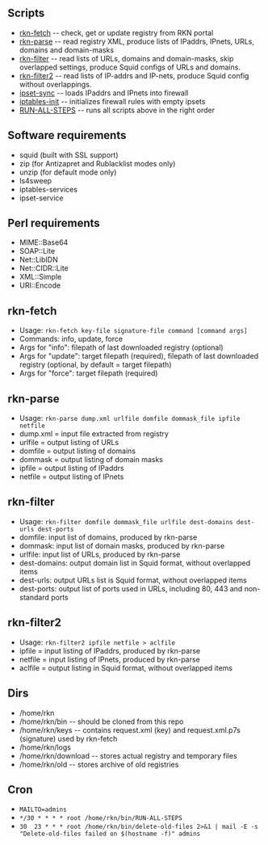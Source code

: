## Scripts

* [rkn-fetch](rkn-fetch) -- check, get or update registry from RKN portal
* [rkn-parse](rkn-parse) -- read registry XML, produce lists of IPaddrs, IPnets, URLs, domains and domain-masks
* [rkn-filter](rkn-filter) -- read lists of URLs, domains and domain-masks, skip overlapped settings, produce Squid configs of URLs and domains.
* [rkn-filter2](rkn-filter2) -- read lists of IP-addrs and IP-nets, produce Squid config without overlappings.
* [ipset-sync](ipset-sync) -- loads IPaddrs and IPnets into firewall
* [iptables-init](iptables-init) -- initializes firewall rules with empty ipsets
* [RUN-ALL-STEPS](RUN-ALL-STEPS) -- runs all scripts above in the right order

## Software requirements

* squid (built with SSL support)
* zip (for Antizapret and Rublacklist modes only)
* unzip (for default mode only)
* ls4sweep
* iptables-services
* ipset-service

## Perl requirements

* MIME::Base64
* SOAP::Lite
* Net::LibIDN
* Net::CIDR::Lite
* XML::Simple
* URI::Encode

## rkn-fetch

* Usage: `rkn-fetch key-file signature-file command [command args]`
* Commands: info, update, force
* Args for "info": filepath of last downloaded registry (optional)
* Args for "update": target filepath (required), filepath of last downloaded registry (optional, by default = target filepath)
* Args for "force": target filepath (required)

## rkn-parse

* Usage: `rkn-parse dump.xml urlfile domfile dommask_file ipfile netfile`
* dump.xml = input file extracted from registry
* urlfile = output listing of URLs
* domfile = output listing of domains
* dommask = output listing of domain masks
* ipfile = output listing of IPaddrs
* netfile = output listing of IPnets

## rkn-filter

* Usage: `rkn-filter domfile dommask_file urlfile dest-domains dest-urls dest-ports`
* domfile: input list of domains, produced by rkn-parse
* dommask: input list of domain masks, produced by rkn-parse
* urlfile: input list of URLs, produced by rkn-parse
* dest-domains: output domain list in Squid format, without overlapped items
* dest-urls: output URLs list is Squid format, without overlapped items
* dest-ports: output list of ports used in URLs, including 80, 443 and non-standard ports

## rkn-filter2

* Usage: `rkn-filter2 ipfile netfile > aclfile`
* ipfile = input listing of IPaddrs, produced by rkn-parse
* netfile = input listing of IPnets, produced by rkn-parse
* aclfile = output listing in Squid format, without overlapped items

## Dirs

* /home/rkn
* /home/rkn/bin -- should be cloned from this repo
* /home/rkn/keys -- contains request.xml (key) and request.xml.p7s (signature) used by rkn-fetch
* /home/rkn/logs
* /home/rkn/download -- stores actual registry and temporary files
* /home/rkn/old -- stores archive of old registries

## Cron

* `MAILTO=admins`
* `*/30 * * * * root /home/rkn/bin/RUN-ALL-STEPS`
* `30  23 * * * root /home/rkn/bin/delete-old-files 2>&1 | mail -E -s "Delete-old-files failed on $(hostname -f)" admins`
